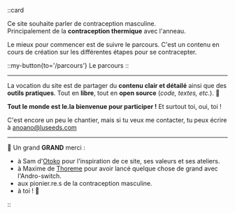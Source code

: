 ::card

  Ce site souhaite parler de contraception masculine.  
  Principalement de la **contraception thermique** avec l'anneau.

  Le mieux pour commencer est de suivre le parcours. C'est un contenu en cours de création sur les différentes étapes pour se contracepter.

  ::my-button{to='/parcours'}
  Le parcours
  ::

  ----

  La vocation du site est de partager du **contenu clair et détailé** ainsi que des **outils pratiques**. Tout en **libre**, tout en **open source** (_code, textes, etc._). 🥳

  **Tout le monde est le.la bienvenue pour participer !** Et surtout toi, oui, toi !

  C'est encore un peu le chantier, mais si tu veux me contacter, tu peux écrire à [anoano@luseeds.com](mailto:anoano@luseeds.com)

  ----

  🙏 Un grand **GRAND** merci :

  - à Sam d'[Otoko](https://samflam.notion.site/samflam/Otoko-Contraception-autonome-93fd30b3034d465096fc939959ce01d8) pour l'inspiration de ce site, ses valeurs et ses ateliers.
  - à Maxime de [Thoreme](https://thoreme.com) pour avoir lancé quelque chose de grand avec l'Andro-switch.
  - aux pionier.re.s de la contraception masculine.
  - à toi ! 👏

::
